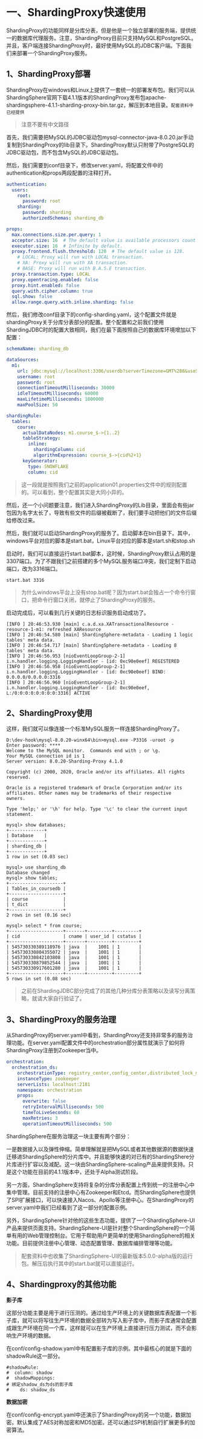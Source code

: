 
# 一、ShardingProxy快速使用

ShardingProxy的功能同样是分库分表，但是他是一个独立部署的服务端，提供统一的数据库代理服务。注意，ShardingProxy目前只支持MySQL和PostgreSQL。并且，客户端连接ShardingProxy时，最好使用MySQL的JDBC客户端。下面我们来部署一个ShardingProxy服务。

## 1、ShardingProxy部署

ShardingProxy在windows和Linux上提供了一套统一的部署发布包。我们可以从ShardingSphere官网下载4.1.1版本的ShardingProxy发布包apache-shardingsphere-4.1.1-sharding-proxy-bin.tar.gz，解压到本地目录。`配套资料中已经提供`

> 注意不要有中文路径

首先，我们需要把MySQL的JDBC驱动包mysql-connector-java-8.0.20.jar手动复制到ShardingProxy的lib目录下。ShardingProxy默认只附带了PostgreSQL的JDBC驱动包，而不包含MySQL的JDBC驱动包。

然后，我们需要到conf目录下，修改server.yaml，将配置文件中的authentication和props两段配置的注释打开。

```yaml
authentication:
  users:
    root:
      password: root
    sharding:
      password: sharding 
      authorizedSchemas: sharding_db

props:
  max.connections.size.per.query: 1
  acceptor.size: 16  # The default value is available processors count * 2.
  executor.size: 16  # Infinite by default.
  proxy.frontend.flush.threshold: 128  # The default value is 128.
    # LOCAL: Proxy will run with LOCAL transaction.
    # XA: Proxy will run with XA transaction.
    # BASE: Proxy will run with B.A.S.E transaction.
  proxy.transaction.type: LOCAL
  proxy.opentracing.enabled: false
  proxy.hint.enabled: false
  query.with.cipher.column: true
  sql.show: false
  allow.range.query.with.inline.sharding: false
```

然后，我们修改conf目录下的config-sharding.yaml，这个配置文件就是shardingProxy关于分库分表部分的配置。整个配置和之前我们使用ShardingJDBC时的配置大致相同，我们在最下面按照自己的数据库环境增加以下配置：

```yaml
schemaName: sharding_db

dataSources:
  m1:
    url: jdbc:mysql://localhost:3306/userdb?serverTimezone=GMT%2B8&useSSL=false
    username: root
    password: root
    connectionTimeoutMilliseconds: 30000
    idleTimeoutMilliseconds: 60000
    maxLifetimeMilliseconds: 1800000
    maxPoolSize: 50

shardingRule:
  tables:
    course:
      actualDataNodes: m1.course_$->{1..2}
      tableStrategy:
        inline:
          shardingColumn: cid
          algorithmExpression: course_$->{cid%2+1}
      keyGenerator:
        type: SNOWFLAKE
        column: cid
```

> 这一段就是按照我们之前的application01.properties文件中的规则配置的。可以看到，整个配置其实是大同小异的。

然后，还一个小问题要注意，我们进入ShardingProxy的Lib目录，里面会有些jar包因为名字太长了，导致有些文件的后缀被截断了，我们要手动把他们的文件后缀给修改过来。



然后，我们就可以启动ShardingProxy的服务了。启动脚本在bin目录下。其中，windows平台对应的脚本是start.bat，Linux平台对应的脚本是start.sh和stop.sh

启动时，我们可以直接运行start.bat脚本，这时候，ShardingProxy默认占用的是3307端口。为了不跟我们之前搭建的多个MySQL服务端口冲突，我们定制下启动端口，改为3316端口。

```shell
start.bat 3316
```

> 为什么windows平台上没有stop.bat呢？因为start.bat会独占一个命令行窗口，把命令行窗口关闭，就停止了ShardingProxy的服务。

启动完成后，可以看到几行关键的日志标识服务启动成功了。

    [INFO ] 20:46:53.930 [main] c.a.d.xa.XATransactionalResource - resource-1-m1: refreshed XAResource
    [INFO ] 20:46:54.580 [main] ShardingSphere-metadata - Loading 1 logic tables' meta data.
    [INFO ] 20:46:54.717 [main] ShardingSphere-metadata - Loading 8 tables' meta data.
    [INFO ] 20:46:56.953 [nioEventLoopGroup-2-1] i.n.handler.logging.LoggingHandler - [id: 0xc90e0eef] REGISTERED
    [INFO ] 20:46:56.958 [nioEventLoopGroup-2-1] i.n.handler.logging.LoggingHandler - [id: 0xc90e0eef] BIND: 0.0.0.0/0.0.0.0:3316
    [INFO ] 20:46:56.960 [nioEventLoopGroup-2-1] i.n.handler.logging.LoggingHandler - [id: 0xc90e0eef, L:/0:0:0:0:0:0:0:0:3316] ACTIVE

## 2、ShardingProxy使用

这样，我们就可以像连接一个标准MySQL服务一样连接ShardingProxy了。

    D:\dev-hook\mysql-8.0.20-winx64\bin>mysql.exe -P3316 -uroot -p
    Enter password: ****
    Welcome to the MySQL monitor.  Commands end with ; or \g.
    Your MySQL connection id is 1
    Server version: 8.0.20-Sharding-Proxy 4.1.0

    Copyright (c) 2000, 2020, Oracle and/or its affiliates. All rights reserved.

    Oracle is a registered trademark of Oracle Corporation and/or its
    affiliates. Other names may be trademarks of their respective
    owners.

    Type 'help;' or '\h' for help. Type '\c' to clear the current input statement.

    mysql> show databases;
    +-------------+
    | Database    |
    +-------------+
    | sharding_db |
    +-------------+
    1 row in set (0.03 sec)

    mysql> use sharding_db
    Database changed
    mysql> show tables;
    +--------------------+
    | Tables_in_coursedb |
    +--------------------+
    | course             |
    | t_dict             |
    +--------------------+
    2 rows in set (0.16 sec)

    mysql> select * from course;
    +--------------------+-------+---------+---------+
    | cid                | cname | user_id | cstatus |
    +--------------------+-------+---------+---------+
    | 545730330389118976 | java  |    1001 | 1       |
    | 545730330804355072 | java  |    1001 | 1       |
    | 545730330842103808 | java  |    1001 | 1       |
    | 545730330879852544 | java  |    1001 | 1       |
    | 545730330917601280 | java  |    1001 | 1       |
    +--------------------+-------+---------+---------+
    5 rows in set (0.08 sec)

> 之前在ShardingJDBC部分完成了的其他几种分库分表策略以及读写分离策略，就请大家自行验证了。

## 3、ShardingProxy的服务治理

从ShardingProxy的server.yaml中看到，ShardingProxy还支持非常多的服务治理功能。在server.yaml配置文件中的orchestration部分属性就演示了如何将ShardingProxy注册到Zookeeper当中。

```yaml
orchestration:
  orchestration_ds:
    orchestrationType: registry_center,config_center,distributed_lock_manager
    instanceType: zookeeper
    serverLists: localhost:2181
    namespace: orchestration
    props:
      overwrite: false
      retryIntervalMilliseconds: 500
      timeToLiveSeconds: 60
      maxRetries: 3
      operationTimeoutMilliseconds: 500
```

ShardingSphere在服务治理这一块主要有两个部分：

一是数据接入以及弹性伸缩。简单理解就是把MySQL或者其他数据源的数据快速迁移进ShardingSphere的分片库中。并且能够快速的对已有的ShardingShere分片库进行扩容以及减配。这一块由ShardingSphere-scaling产品来提供支持。只是这个功能在目前的4.1.1版本中，还处于Alpha测试阶段。

另一方面，ShardingSphere支持将复杂的分库分表配置上传到统一的注册中心中集中管理。目前支持的注册中心有Zookeeper和Etcd。而ShardingSphere也提供了SPI扩展接口，可以快速接入Nacos、Apollo等注册中心。在ShardingProxy的server.yaml中我们已经看到了这一部分的配置示例。

另外，ShardingSphere针对他的这些生态功能，提供了一个ShardingSphere-UI产品来提供页面支持。ShardingSphere-UI是针对整个ShardingSphere的一个简单有用的Web管理控制台。它用于帮助用户更简单的使用ShardingSphere的相关功能。目前提供注册中心管理、动态配置管理、数据库编排管理等功能。

> 配套资料中也收集了ShardingSphere-UI的最新版本5.0.0-alpha版的运行包。解压后执行其中的start.bat就可以直接运行。

## 4、Shardingproxy的其他功能

**影子库**

这部分功能主要是用于进行压测的。通过给生产环境上的关键数据库表配置一个影子库，就可以将写往生产环境的数据全部转为写入影子库中，而影子库通常会配置成跟生产环境在同一个库，这样就可以在生产环境上直接进行压力测试，而不会影响生产环境的数据。

在conf/config-shadow\.yaml中有配置影子库的示例。其中最核心的就是下面的shadowRule这一部分。

    #shadowRule:
    #  column: shadow
    #  shadowMappings:
    # 绑定shadow_ds为ds的影子库
    #    ds: shadow_ds

**数据加密**

在conf/config-encrypt.yaml中还演示了ShardingProxy的另一个功能，数据加密。默认集成了AES对称加密和MD5加密。还可以通过SPI机制自行扩展更多的加密算法。
